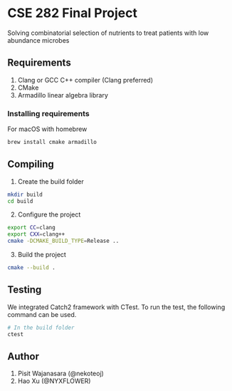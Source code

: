 # CSE 282 Final Project

Solving combinatorial selection of nutrients to treat patients with low
abundance microbes

## Requirements

1. Clang or GCC C++ compiler (Clang preferred)
2. CMake
3. Armadillo linear algebra library

### Installing requirements

For macOS with homebrew

```sh
brew install cmake armadillo
```

## Compiling

1. Create the build folder

```sh
mkdir build
cd build
```

2. Configure the project

```sh
export CC=clang
export CXX=clang++
cmake -DCMAKE_BUILD_TYPE=Release ..
```

3. Build the project

```sh
cmake --build .
```

## Testing

We integrated Catch2 framework with CTest. To run the test, the following
command can be used.

```sh
# In the build folder
ctest
```

## Author

1. Pisit Wajanasara (@nekoteoj)
2. Hao Xu (@NYXFLOWER)

